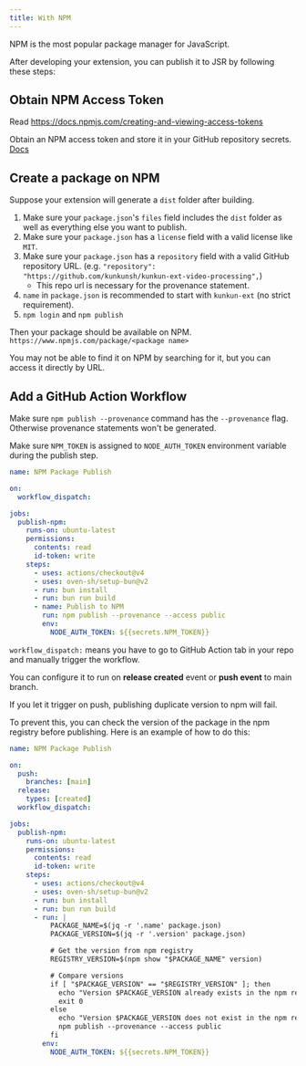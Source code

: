 ```yaml
---
title: With NPM
---
```


NPM is the most popular package manager for JavaScript.

After developing your extension, you can publish it to JSR by following these steps:

## Obtain NPM Access Token

Read https://docs.npmjs.com/creating-and-viewing-access-tokens

Obtain an NPM access token and store it in your GitHub repository secrets. [Docs](https://docs.github.com/en/actions/security-for-github-actions/security-guides/using-secrets-in-github-actions)

## Create a package on NPM

Suppose your extension will generate a `dist` folder after building.

1. Make sure your `package.json`'s `files` field includes the `dist` folder as well as everything else you want to publish.
2. Make sure your `package.json` has a `license` field with a valid license like `MIT`.
3. Make sure your `package.json` has a `repository` field with a valid GitHub repository URL. (e.g. `"repository": "https://github.com/kunkunsh/kunkun-ext-video-processing",`)
   - This repo url is necessary for the provenance statement.
4. `name` in `package.json` is recommended to start with `kunkun-ext` (no strict requirement).
5. `npm login` and `npm publish`

Then your package should be available on NPM. `https://www.npmjs.com/package/<package name>`

You may not be able to find it on NPM by searching for it, but you can access it directly by URL.

## Add a GitHub Action Workflow

Make sure `npm publish --provenance` command has the `--provenance` flag. Otherwise provenance statements won't be generated.

Make sure `NPM_TOKEN` is assigned to `NODE_AUTH_TOKEN` environment variable during the publish step.

```yaml title=".github/workflows/npm-publish.yml"
name: NPM Package Publish

on:
  workflow_dispatch:

jobs:
  publish-npm:
    runs-on: ubuntu-latest
    permissions:
      contents: read
      id-token: write
    steps:
      - uses: actions/checkout@v4
      - uses: oven-sh/setup-bun@v2
      - run: bun install
      - run: bun run build
      - name: Publish to NPM
        run: npm publish --provenance --access public
        env:
          NODE_AUTH_TOKEN: ${{secrets.NPM_TOKEN}}
```

`workflow_dispatch:` means you have to go to GitHub Action tab in your repo and manually trigger the workflow.

You can configure it to run on **release created** event or **push event** to main branch. 

If you let it trigger on push, publishing duplicate version to npm will fail.

To prevent this, you can check the version of the package in the npm registry before publishing.
Here is an example of how to do this:

```yaml title=".github/workflows/npm-publish.yml"
name: NPM Package Publish

on:
  push:
    branches: [main]
  release:
    types: [created]
  workflow_dispatch:

jobs:
  publish-npm:
    runs-on: ubuntu-latest
    permissions:
      contents: read
      id-token: write
    steps:
      - uses: actions/checkout@v4
      - uses: oven-sh/setup-bun@v2
      - run: bun install
      - run: bun run build
      - run: |
          PACKAGE_NAME=$(jq -r '.name' package.json)
          PACKAGE_VERSION=$(jq -r '.version' package.json)

          # Get the version from npm registry
          REGISTRY_VERSION=$(npm show "$PACKAGE_NAME" version)

          # Compare versions
          if [ "$PACKAGE_VERSION" == "$REGISTRY_VERSION" ]; then
            echo "Version $PACKAGE_VERSION already exists in the npm registry."
            exit 0
          else
            echo "Version $PACKAGE_VERSION does not exist in the npm registry. Proceeding..."
            npm publish --provenance --access public
          fi
        env:
          NODE_AUTH_TOKEN: ${{secrets.NPM_TOKEN}}
```

